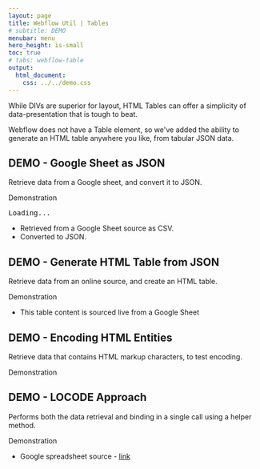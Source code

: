 ```yaml
---
layout: page
title: Webflow Util | Tables
# subtitle: DEMO
menubar: menu
hero_height: is-small
toc: true
# tabs: webflow-table
output:
  html_document:
    css: ../../demo.css
---
```



While DIVs are superior for layout, HTML Tables can offer a simplicity of data-presentation that is tough to beat.

Webflow does not have a Table element, so we've added the ability to generate an HTML table anywhere you like, from tabular JSON data.

## DEMO - Google Sheet as JSON

Retrieve data from a Google sheet, and convert it to JSON.

<span class="tag is-danger is-medium is-light">Demonstration</span>

<div class="demo grey large">
    <pre id="json1">Loading...</pre>
</div>



- Retrieved from a Google Sheet source as CSV.
- Converted to JSON.


## DEMO - Generate HTML Table from JSON

Retrieve data from an online source, and create an HTML table.

<span class="tag is-danger is-medium is-light">Demonstration</span>

<div class="demo yellow large">
    <div id="table1"></div>
</div>

- This table content is sourced live from a Google Sheet


## DEMO - Encoding HTML Entities

Retrieve data that contains HTML markup characters, to test encoding.

<span class="tag is-danger is-medium is-light">Demonstration</span>

<div class="demo yellow large">
    <div id="table3"></div>
</div>


## DEMO - LOCODE Approach

Performs both the data retrieval and binding in a single call using a helper method.

<span class="tag is-danger is-medium is-light">Demonstration</span>

<div class="demo yellow large">
    <div id="table4"></div>
</div>

- Google spreadsheet source - <a href="https://docs.google.com/spreadsheets/d/1tU7X22tLHfDiGfTHIahH2XGAKYfv2A3kq7fs80qQRaI/edit#gid=0" target="_blank">link</a>


<script src="https://code.jquery.com/jquery-3.6.0.min.js" type="text/javascript" crossorigin="anonymous"></script>

<script type="module">

    import { getCsvAsJson } from 'https://cdn.jsdelivr.net/gh/sygnaltech/webflow-util/src/modules/webflow-data.js';
    import { renderTableFromJson } from 'https://cdn.jsdelivr.net/gh/sygnaltech/webflow-util/src/modules/webflow-table.js';
    import { getGoogleSheetCsvUrl } from 'https://cdn.jsdelivr.net/gh/sygnaltech/webflow-util/src/datasources/google-sheet-data.js';

    import { renderTableFromGoogleSheet } from 'https://cdn.jsdelivr.net/gh/sygnaltech/webflow-util/src/locode/webflow-table-helper.js';

    $(function () {

        //// Display version
        //$("*[data-value='ver']").text(
        //    webflowTableUtil.getVersion()
        //);

        var json;

        // TEST #1 - retrieve CSV as JSON

        // Get JSON data
        json = getCsvAsJson(
            'https://docs.google.com/spreadsheets/d/16lPOiFz5Ow-FTro5SWS-m00fNhRjgsiyeSBdme3gKX0/export?format=csv',
            true // pretty print
        )

        // Display JSON data
        $("#json1").text(
            json
        );

        // TEST #2 - Create an HTML table from the JSON

        // Create HTML table
        renderTableFromJson(
            $("#table1"),
            json
        );

        // TEST #3 - ENCODING HTML ENTITIES

        // Get JSON data to Google Sheet
        // This version uses the google-sheet-data module to construct the CSV url
        json = getCsvAsJson(
            getGoogleSheetCsvUrl("1tU7X22tLHfDiGfTHIahH2XGAKYfv2A3kq7fs80qQRaI"),
            true // pretty print
        );

        // Create HTML table
        renderTableFromJson(
            $("#table3"),
            json
        );

        // TEST #4 - USING HELPER METHODS

        // Do everything in one call, using default options
        renderTableFromGoogleSheet(
            $("#table4"),
            "16lPOiFz5Ow-FTro5SWS-m00fNhRjgsiyeSBdme3gKX0"
        );

    });

</script>
